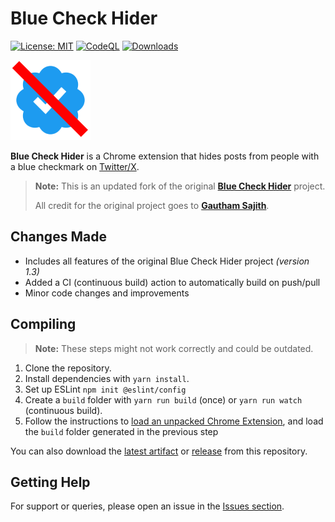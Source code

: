 # Blue Check Hider

[![License: MIT](https://img.shields.io/badge/License-MIT-blue.svg)](LICENSE)
[![CodeQL](https://github.com/Foulest/blue-check-hider/actions/workflows/github-code-scanning/codeql/badge.svg)](https://github.com/Foulest/blue-check-hider/actions/workflows/github-code-scanning/codeql)
[![Downloads](https://img.shields.io/github/downloads/Foulest/blue-check-hider/total.svg)](https://github.com/Foulest/blue-check-hider/releases)

![Icon](./public/icon-128.png)

**Blue Check Hider** is a Chrome extension that hides posts from people with a blue checkmark
on [Twitter/X](https://twitter.com).

> **Note:** This is an updated fork of the original **[Blue Check Hider](https://github.com/gsajith/blue-check-hider)**
> project.
>
> All credit for the original project goes to **[Gautham Sajith](https://github.com/gsajith)**.

## Changes Made

- Includes all features of the original Blue Check Hider project *(version 1.3)*
- Added a CI (continuous build) action to automatically build on push/pull
- Minor code changes and improvements

## Compiling

> **Note:** These steps might not work correctly and could be outdated.

1. Clone the repository.
2. Install dependencies with `yarn install`.
3. Set up ESLint `npm init @eslint/config`
4. Create a `build` folder with `yarn run build` (once) or `yarn run watch` (continuous build).
5. Follow the instructions
   to [load an unpacked Chrome Extension](https://developer.chrome.com/docs/extensions/mv3/getstarted/development-basics/#load-unpacked),
   and load the `build` folder generated in the previous step

You can also download the [latest artifact](https://github.com/Foulest/blue-check-hider/actions)
or [release](https://github.com/Foulest/blue-check-hider/releases) from this repository.

## Getting Help

For support or queries, please open an issue in
the [Issues section](https://github.com/Foulest/blue-check-hider/issues).
